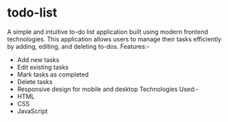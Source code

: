 # todo-list
A simple and intuitive to-do list application built using modern frontend technologies. This application allows users to manage their tasks efficiently by adding, editing, and deleting to-dos. 
Features:-
* Add new tasks
* Edit existing tasks
* Mark tasks as completed
* Delete tasks
* Responsive design for mobile and desktop
Technologies Used:-
* HTML
* CSS
* JavaScript

